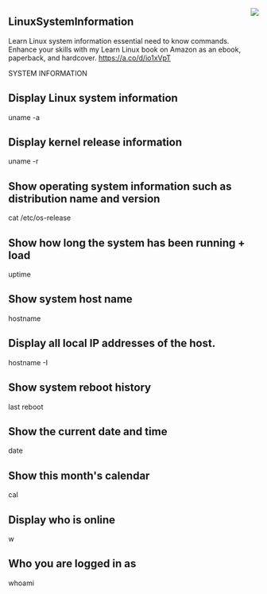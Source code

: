 <img align="right" src="https://visitor-badge.laobi.icu/badge?page_id=noetovar5.LinuxSystemInformation
"/>

## LinuxSystemInformation
Learn Linux system information essential need to know commands.
Enhance your skills with my Learn Linux book on Amazon as an ebook, paperback, and hardcover.
https://a.co/d/io1xVpT


SYSTEM INFORMATION
## Display Linux system information
uname -a

## Display kernel release information
uname -r

## Show operating system information such as distribution name and version
cat /etc/os-release
## Show how long the system has been running + load
uptime

## Show system host name
hostname

## Display all local IP addresses of the host.
hostname -I

## Show system reboot history
last reboot

## Show the current date and time
date

## Show this month's calendar
cal

## Display who is online
w

## Who you are logged in as
whoami
